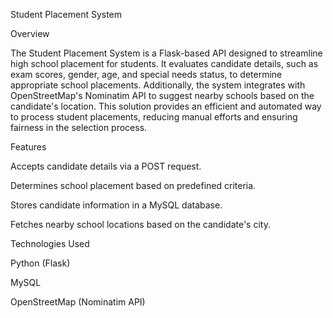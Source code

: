 Student Placement System

Overview

The Student Placement System is a Flask-based API designed to streamline high school placement for students. It evaluates candidate details, such as exam scores, gender, age, and special needs status, to determine appropriate school placements. Additionally, the system integrates with OpenStreetMap's Nominatim API to suggest nearby schools based on the candidate's location. This solution provides an efficient and automated way to process student placements, reducing manual efforts and ensuring fairness in the selection process.

Features

Accepts candidate details via a POST request.

Determines school placement based on predefined criteria.

Stores candidate information in a MySQL database.

Fetches nearby school locations based on the candidate's city.

Technologies Used

Python (Flask)

MySQL

OpenStreetMap (Nominatim API)
